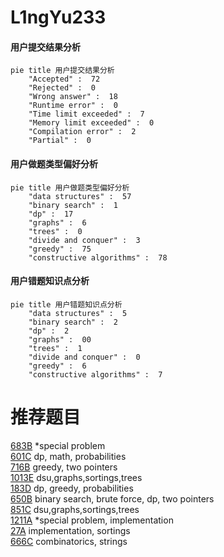 # L1ngYu233

<!-- tabs:start -->



#### **用户提交结果分析**

```mermaid
pie title 用户提交结果分析
    "Accepted" :  72
    "Rejected" :  0
    "Wrong answer" :  18
    "Runtime error" :  0
    "Time limit exceeded" :  7
    "Memory limit exceeded" :  0
    "Compilation error" :  2
    "Partial" :  0
```

#### **用户做题类型偏好分析**

```mermaid
pie title 用户做题类型偏好分析
    "data structures" :  57
    "binary search" :  1
    "dp" :  17
    "graphs" :  6
    "trees" :  0
    "divide and conquer" :  3
    "greedy" :  75
    "constructive algorithms" :  78
```
#### **用户错题知识点分析**

```mermaid
pie title 用户错题知识点分析
    "data structures" :  5
    "binary search" :  2
    "dp" :  2
    "graphs" :  00
    "trees" :  1
    "divide and conquer" :  0
    "greedy" :  6
    "constructive algorithms" :  7
```



<!-- tabs:end -->
# 推荐题目
[683B](https://codeforces.com/contest/683/problem/B)		*special problem		  
[601C](https://codeforces.com/contest/601/problem/C)		dp,
                        math,
                        probabilities		  
[716B](https://codeforces.com/contest/716/problem/B)		greedy,
                        two pointers		  
[1013E](https://codeforces.com/contest/1013/problem/E)		dsu,graphs,sortings,trees		  
[183D](https://codeforces.com/contest/183/problem/D)		dp,
                        greedy,
                        probabilities		  
[650B](https://codeforces.com/contest/650/problem/B)		binary search,
                        brute force,
                        dp,
                        two pointers		  
[851C](https://codeforces.com/contest/851/problem/C)		dsu,graphs,sortings,trees		  
[1211A](https://codeforces.com/contest/1211/problem/A)		*special problem,
                        implementation		  
[27A](https://codeforces.com/contest/27/problem/A)		implementation,
                        sortings		  
[666C](https://codeforces.com/contest/666/problem/C)		combinatorics,
                        strings		  
